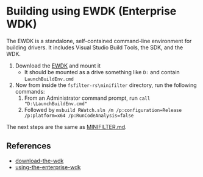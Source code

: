# Building using EWDK (Enterprise WDK)

The EWDK is a standalone, self-contained command-line environment for building drivers. It includes Visual Studio Build
Tools, the SDK, and the WDK.

1. Download the [EWDK](https://docs.microsoft.com/en-us/windows-hardware/drivers/download-the-wdk) and mount it
    - It should be mounted as a drive something like `D:` and contain `LaunchBuildEnv.cmd`
2. Now from inside the `fsfilter-rs\minifilter` directory, run the following commands:
    1. From an Administrator command prompt, run `call "D:\LaunchBuildEnv.cmd"`
    2. Followed by `msbuild RWatch.sln /m /p:configuration=Release /p:platform=x64 /p:RunCodeAnalysis=false`

The next steps are the same as [MINIFILTER.md](MINIFILTER.md).

## References

- [download-the-wdk](https://learn.microsoft.com/en-us/windows-hardware/drivers/download-the-wdk)
- [using-the-enterprise-wdk](https://learn.microsoft.com/en-us/windows-hardware/drivers/develop/using-the-enterprise-wdk)